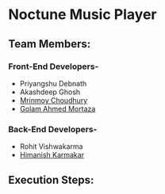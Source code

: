 # Noctune Music Player
## Team Members:
### Front-End Developers-
- Priyangshu Debnath
- Akashdeep Ghosh
- [Mrinmoy Choudhury](https://github.com/senpai899)
- [Golam Ahmed Mortaza](https://github.com/mortaza3840)
### Back-End Developers-
- Rohit Vishwakarma
- [Himanish Karmakar](https://github.com/HimanishKarmakar)

## Execution Steps:
